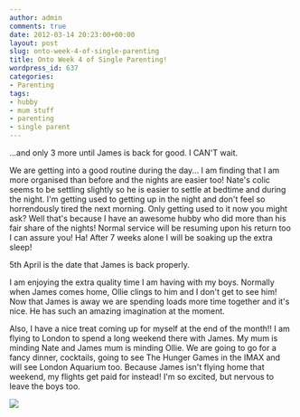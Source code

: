 ```yaml
---
author: admin
comments: true
date: 2012-03-14 20:23:00+00:00
layout: post
slug: onto-week-4-of-single-parenting
title: Onto Week 4 of Single Parenting!
wordpress_id: 637
categories:
- Parenting
tags:
- hubby
- mum stuff
- parenting
- single parent
---
```


...and only 3 more until James is back for good.  I CAN'T wait.  
  
We are getting into a good routine during the day... I am finding that I am more organised than before and the nights are easier too!  Nate's colic seems to be settling slightly so he is easier to settle at bedtime and during the night.  I'm getting used to getting up in the night and don't feel so horrendously tired the next morning.  Only getting used to it now you might ask?  Well that's because I have an awesome hubby who did more than his fair share of the nights!  Normal service will be resuming upon his return too I can assure you! Ha!  After 7 weeks alone I will be soaking up the extra sleep!  
  
5th April is the date that James is back properly.  
  
I am enjoying the extra quality time I am having with my boys.  Normally when James comes home, Ollie clings to him and I don't get to see him!  Now that James is away we are spending loads more time together and it's nice.  He has such an amazing imagination at the moment.  
  
Also, I have a nice treat coming up for myself at the end of the month!!  I am flying to London to spend a long weekend there with James.  My mum is minding Nate and James mum is minding Ollie.  We are going to go for a fancy dinner, cocktails, going to see The Hunger Games in the IMAX and will see London Aquarium too.  Because James isn't flying home that weekend, my flights get paid for instead!  I'm so excited, but nervous to leave the boys too.

![](https://blogger.googleusercontent.com/tracker/251139911615938991-7578844801753828123?l=www.outmumbered.com)
